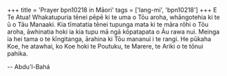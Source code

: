 +++
title = 'Prayer bpn10218 in Māori'
tags = ['lang-mi', 'bpn10218']
+++
E Te Atua! Whakatupuria tēnei pēpē ki te uma o Tōu aroha, whāngotehia ki te ū o Tāu Manaaki. Kia tīmatatia tēnei tupunga mata ki te māra rōhi o Tōu aroha, āwhinatia hoki ia kia tupu mā ngā kōpatapata o Āu rawa nui. Meinga ia hei tama o te kīngitanga, ārahina ki Tōu mananui i te rangi. He pūkaha Koe, he atawhai, ko Koe hoki te Poutuku, te Marere, te Ariki o te tōnui pahika.

-- Abdu'l-Bahá
